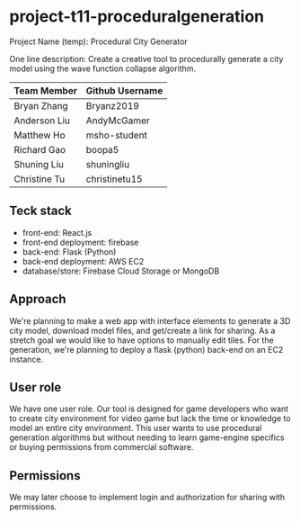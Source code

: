 # project-t11-proceduralgeneration
Project Name (temp): Procedural City Generator

One line description: Create a creative tool to procedurally generate a city model using the wave function collapse algorithm.


| Team Member  | Github Username |
| -----------  | --------------- |
| Bryan Zhang  | Bryanz2019     |
| Anderson Liu | AndyMcGamer    |
| Matthew Ho   | msho-student   |
| Richard Gao  | boopa5         |
| Shuning Liu  | shuningliu     |
| Christine Tu | christinetu15  |


## Teck stack 
- front-end: React.js
- front-end deployment: firebase
- back-end: Flask (Python)
- back-end deployment: AWS EC2
- database/store: Firebase Cloud Storage or MongoDB

## Approach
We're planning to make a web app with interface elements to generate a 3D city model, download model files, and get/create a link for sharing.
As a stretch goal we would like to have options to manually edit tiles.
For the generation, we're planning to deploy a flask (python) back-end on an EC2 instance.

## User role
We have one user role. Our tool is designed for game developers who want to create city environment for video game 
but lack the time or knowledge to model an entire city environment.
This user wants to use procedural generation algorithms but without needing to learn game-engine specifics or buying permissions from commercial software.

## Permissions
We may later choose to implement login and authorization for sharing with permissions. 
